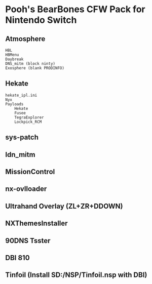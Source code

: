 # Pooh's BearBones CFW Pack for Nintendo Switch
## Atmosphere
	HBL
	HBMenu
	Daybreak
	DNS_mitm (block ninty)
	Exosphere (blank PRODINFO)
## Hekate
	hekate_ipl.ini
	Nyx
	Payloads
		Hekate
		Fusee
		TegraExplorer
		Lockpick_RCM
## sys-patch
## ldn_mitm
## MissionControl
## nx-ovlloader
## Ultrahand Overlay (ZL+ZR+DDOWN)
## NXThemesInstaller
## 90DNS Tsster
## DBI 810
## Tinfoil (Install SD:/NSP/Tinfoil.nsp with DBI)

